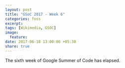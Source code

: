 ```yaml
---
layout: post
title: "GSoC 2017 - Week 6"
categories: foss
excerpt:
tags: [Wikimedia, GSOC]
image:
  feature:
date: 2017-06-18 13:00:00 +05:30
share: true
---
```



The sixth week of Google Summer of Code has elapsed.

